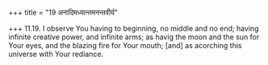 +++
title = "19 अनादिमध्यान्तमनन्तवीर्य"

+++
11.19. I observe You having to beginning, no middle and no end; having
infinite creative power, and infinite arms; as havig the moon and the
sun for Your eyes, and the blazing fire for Your mouth; \[and\] as
acorching this universe with Your rediance.
